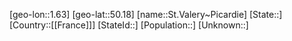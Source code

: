 ﻿---
location: [50.18,1.63]
type: City
tags:
- geo/City


SpocWebEntityId: 34496
isDeleted: false
confidential: public

---
[geo-lon::1.63]
[geo-lat::50.18]
[name::St.Valery~Picardie]
[State::]
[Country::[[France]]]
[StateId::]
[Population::]
[Unknown::]

